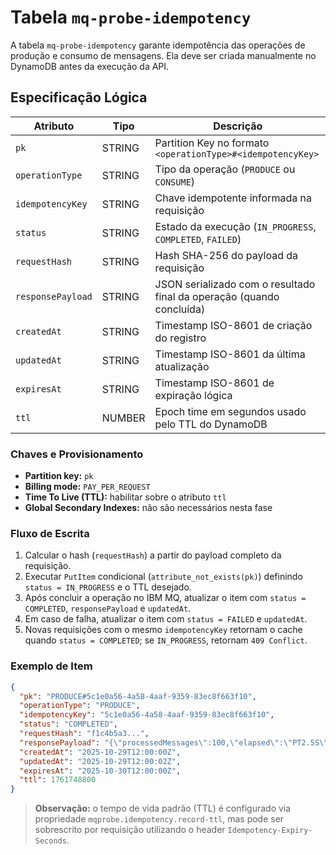 # Tabela `mq-probe-idempotency`

A tabela `mq-probe-idempotency` garante idempotência das operações de produção e consumo de mensagens. Ela deve ser criada manualmente no DynamoDB antes da execução da API.

## Especificação Lógica

| Atributo                | Tipo     | Descrição                                                                 |
|-------------------------|----------|---------------------------------------------------------------------------|
| `pk`                    | STRING   | Partition Key no formato `<operationType>#<idempotencyKey>`               |
| `operationType`         | STRING   | Tipo da operação (`PRODUCE` ou `CONSUME`)                                 |
| `idempotencyKey`        | STRING   | Chave idempotente informada na requisição                                 |
| `status`                | STRING   | Estado da execução (`IN_PROGRESS`, `COMPLETED`, `FAILED`)                 |
| `requestHash`           | STRING   | Hash SHA-256 do payload da requisição                                     |
| `responsePayload`       | STRING   | JSON serializado com o resultado final da operação (quando concluída)     |
| `createdAt`             | STRING   | Timestamp ISO-8601 de criação do registro                                 |
| `updatedAt`             | STRING   | Timestamp ISO-8601 da última atualização                                  |
| `expiresAt`             | STRING   | Timestamp ISO-8601 de expiração lógica                                    |
| `ttl`                   | NUMBER   | Epoch time em segundos usado pelo TTL do DynamoDB                         |

### Chaves e Provisionamento

- **Partition key:** `pk`
- **Billing mode:** `PAY_PER_REQUEST`
- **Time To Live (TTL):** habilitar sobre o atributo `ttl`
- **Global Secondary Indexes:** não são necessários nesta fase

### Fluxo de Escrita

1. Calcular o hash (`requestHash`) a partir do payload completo da requisição.
2. Executar `PutItem` condicional (`attribute_not_exists(pk)`) definindo `status = IN_PROGRESS` e o TTL desejado.
3. Após concluir a operação no IBM MQ, atualizar o item com `status = COMPLETED`, `responsePayload` e `updatedAt`.
4. Em caso de falha, atualizar o item com `status = FAILED` e `updatedAt`.
5. Novas requisições com o mesmo `idempotencyKey` retornam o cache quando `status = COMPLETED`; se `IN_PROGRESS`, retornam `409 Conflict`.

### Exemplo de Item

```json
{
  "pk": "PRODUCE#5c1e0a56-4a58-4aaf-9359-83ec8f663f10",
  "operationType": "PRODUCE",
  "idempotencyKey": "5c1e0a56-4a58-4aaf-9359-83ec8f663f10",
  "status": "COMPLETED",
  "requestHash": "f1c4b5a3...",
  "responsePayload": "{\"processedMessages\":100,\"elapsed\":\"PT2.5S\"}",
  "createdAt": "2025-10-29T12:00:00Z",
  "updatedAt": "2025-10-29T12:00:02Z",
  "expiresAt": "2025-10-30T12:00:00Z",
  "ttl": 1761748800
}
```

> **Observação:** o tempo de vida padrão (TTL) é configurado via propriedade `mqprobe.idempotency.record-ttl`, mas pode ser sobrescrito por requisição utilizando o header `Idempotency-Expiry-Seconds`.
